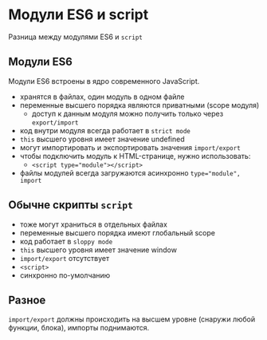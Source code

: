# Модули ES6 и script
Разница между модулями ES6 и `script`

## Модули ES6
Модули ES6 встроены в ядро современного JavaScript.
- хранятся в файлах, один модуль в одном файле
- переменные высшего порядка являются приватными (scope модуля)
    - доступ к данным модуля можно получить только через `export/import`
- код внутри модуля всегда работает в `strict mode`
- `this` высшего уровня имеет значение undefined
- могут импортировать и экспортировать значения `import/export`
- чтобы подключить модуль к HTML-странице, нужно использовать:
    - `<script type="module"></script>`
- файлы модулей всегда загружаются асинхронно `type="module", import`

## Обычне скрипты `script`
- тоже могут храниться в отдельных файлах
- переменные высшего порядка имеют глобальный scope
- код работает в `sloppy mode`
- `this` высшего уровня имеет значение window
- `import/export` отсутствует
- `<script>`
- синхронно по-умолчанию

## Разное
`import/export` должны происходить на высшем уровне (снаружи любой функции, блока), импорты поднимаются.
